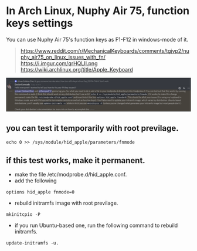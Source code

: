 # In Arch Linux, Nuphy Air 75, function keys settings
You can use Nuphy Air 75's function keys as F1-F12 in windows-mode of it.


> https://www.reddit.com/r/MechanicalKeyboards/comments/tgjvp2/nuphy_air75_on_linux_issues_with_fn/  
> https://i.imgur.com/qrHQLII.png  
> https://wiki.archlinux.org/title/Apple_Keyboard  

![](https://github.com/awfrok/nuhpy-air75-function-keys/blob/main/NuphyAir75_hid_apple_fnmode=0.png?raw=true)

## you can test it temporarily with root previlage.
```shell
echo 0 >> /sys/module/hid_apple/parameters/fnmode
```

## if this test works, make it permanent.

- make the file /etc/modprobe.d/hid_apple.conf.
- add the following
```shell
options hid_apple fnmode=0
```
- rebuild initramfs image with root previlage. 
```shell
mkinitcpio -P
```
- if you run Ubuntu-based one, run the following command to rebuild initramfs.
```shell
update-initramfs -u.
```
